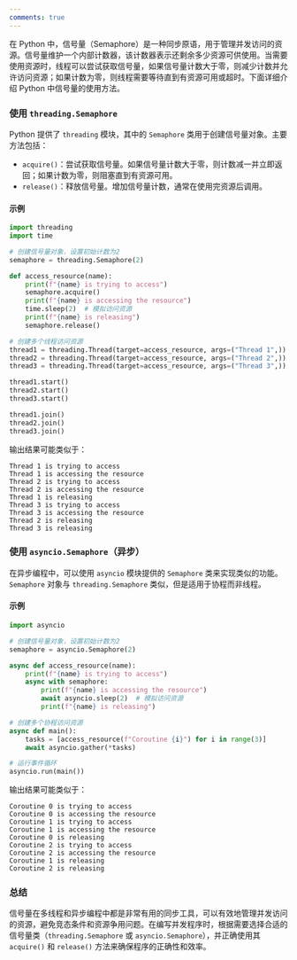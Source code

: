 ```yaml
---
comments: true
---
```


在 Python 中，信号量（Semaphore）是一种同步原语，用于管理并发访问的资源。信号量维护一个内部计数器，该计数器表示还剩余多少资源可供使用。当需要使用资源时，线程可以尝试获取信号量，如果信号量计数大于零，则减少计数并允许访问资源；如果计数为零，则线程需要等待直到有资源可用或超时。下面详细介绍 Python 中信号量的使用方法。

### 使用 `threading.Semaphore`

Python 提供了 `threading` 模块，其中的 `Semaphore` 类用于创建信号量对象。主要方法包括：

- `acquire()`：尝试获取信号量。如果信号量计数大于零，则计数减一并立即返回；如果计数为零，则阻塞直到有资源可用。
- `release()`：释放信号量。增加信号量计数，通常在使用完资源后调用。

#### 示例

```python
import threading
import time

# 创建信号量对象，设置初始计数为2
semaphore = threading.Semaphore(2)

def access_resource(name):
    print(f"{name} is trying to access")
    semaphore.acquire()
    print(f"{name} is accessing the resource")
    time.sleep(2)  # 模拟访问资源
    print(f"{name} is releasing")
    semaphore.release()

# 创建多个线程访问资源
thread1 = threading.Thread(target=access_resource, args=("Thread 1",))
thread2 = threading.Thread(target=access_resource, args=("Thread 2",))
thread3 = threading.Thread(target=access_resource, args=("Thread 3",))

thread1.start()
thread2.start()
thread3.start()

thread1.join()
thread2.join()
thread3.join()
```

输出结果可能类似于：
```
Thread 1 is trying to access
Thread 1 is accessing the resource
Thread 2 is trying to access
Thread 2 is accessing the resource
Thread 1 is releasing
Thread 3 is trying to access
Thread 3 is accessing the resource
Thread 2 is releasing
Thread 3 is releasing
```

### 使用 `asyncio.Semaphore`（异步）

在异步编程中，可以使用 `asyncio` 模块提供的 `Semaphore` 类来实现类似的功能。`Semaphore` 对象与 `threading.Semaphore` 类似，但是适用于协程而非线程。

#### 示例

```python
import asyncio

# 创建信号量对象，设置初始计数为2
semaphore = asyncio.Semaphore(2)

async def access_resource(name):
    print(f"{name} is trying to access")
    async with semaphore:
        print(f"{name} is accessing the resource")
        await asyncio.sleep(2)  # 模拟访问资源
        print(f"{name} is releasing")

# 创建多个协程访问资源
async def main():
    tasks = [access_resource(f"Coroutine {i}") for i in range(3)]
    await asyncio.gather(*tasks)

# 运行事件循环
asyncio.run(main())
```

输出结果可能类似于：
```
Coroutine 0 is trying to access
Coroutine 0 is accessing the resource
Coroutine 1 is trying to access
Coroutine 1 is accessing the resource
Coroutine 0 is releasing
Coroutine 2 is trying to access
Coroutine 2 is accessing the resource
Coroutine 1 is releasing
Coroutine 2 is releasing
```

### 总结

信号量在多线程和异步编程中都是非常有用的同步工具，可以有效地管理并发访问的资源，避免竞态条件和资源争用问题。在编写并发程序时，根据需要选择合适的信号量类（`threading.Semaphore` 或 `asyncio.Semaphore`），并正确使用其 `acquire()` 和 `release()` 方法来确保程序的正确性和效率。